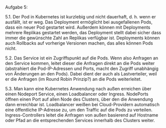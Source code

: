Aufgabe 5:

5.1. Der Pod in Kubernetes ist kurzlebig und nicht dauerhaft, d. h. wenn er ausfällt, ist er weg. Das Deployment ermöglicht bei ausgefallenen Pods, dass ein neuer Pod gestartet wird. Außerdem können mit Deployments mehrere Replikas gestartet werden, das Deployment stellt dabei sicher dass immer die gewünschte Zahl an Replikas verfügbar ist. Deployments können auch Rollbacks auf vorherige Versionen machen, das alles können Pods nicht.

5.2. Das Service ist ein Zugriffspunkt auf die Pods. Wenn also Anfragen an den Service kommen, leitet dieser die Anfragen direkt an die Pods weiter (abstrahiert die Pod-IP-Adressen und Ports, macht den Zugriff unabhängig von Änderungen an den Pods). Dabei dient der auch als Lastverteiler, weil er die Anfragen (im Round Robin Prinzip?) an die Pods weiterleitet.

5.3. Man kann eine Kubernetes Anwendung nach außen erreichen über einen Nodeport Service, einen Loadbalancer oder Ingress. NodePorts öffnen einen Port auf allen Node des Clusters, über den die Anwendung dann erreichbar ist. Loadbalancer weißen bei Cloud-Providern automatisch eine öffentliche IP-Adresse zu, um den Traffic auf die Pods zu verteilen. Ingress-Controllers leitet die Anfragen von außen basierend auf Hostname oder Pfad an die entsprechenden Services innerhalb des Clusters weiter.
